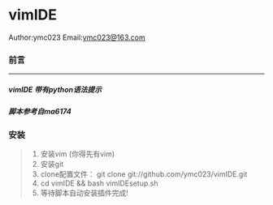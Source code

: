 vimIDE
====
 Author:ymc023 Email:ymc023@163.com

### 前言
____

##### vimIDE 带有python语法提示 <br>
##### 脚本参考自ma6174  <br>

### 安装
 
>1. 安装vim (你得先有vim) <br>
>2. 安装git <br>
>3. clone配置文件： git clone git://github.com/ymc023/vimIDE.git <br>
>4. cd vimIDE && bash vimIDEsetup.sh <br>
>5. 等待脚本自动安装插件完成! <br>



